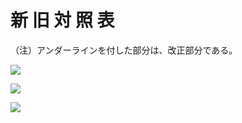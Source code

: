 # 新 旧 対 照 表

（注）アンダーラインを付した部分は、改正部分である。

![](https://www.nta.go.jp/tmp/95e806fa-46b1-4641-a800-fcbdb10274b5/images/94216405deac61476bad6c3ba3eee4c9bece1d30cb24c76820715e9b189c7e83.jpg)

![](https://www.nta.go.jp/tmp/95e806fa-46b1-4641-a800-fcbdb10274b5/images/5a4e4f645cee691e4cc10d5f4fcc2748199595615c5d357b0c92cc4c444e18f3.jpg)

![](https://www.nta.go.jp/tmp/95e806fa-46b1-4641-a800-fcbdb10274b5/images/e75f741adf7b9996a73b092dfc6546fd312f2e1d876627aa819357a17b288bea.jpg)